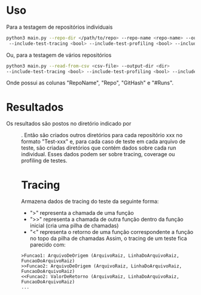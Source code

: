 # Uso
Para a testagem de repositórios individuais
```bash
python3 main.py --repo-dir </path/to/repo> --repo-name <repo-name> --output-dir <dir> --no-runs <no-runs>
 --include-test-tracing <bool> --include-test-profiling <bool> --include-test-coverage <bool>
```
Ou, para a testagem de vários repositórios
```bash
python3 main.py --read-from-csv <csv-file> --output-dir <dir>
--include-test-tracing <bool> --include-test-profiling <bool> --include-test-coverage <bool>
```
Onde <csv-file> possui as colunas "RepoName", "Repo", "GitHash" e "#Runs".

# Resultados
Os resultados são postos no diretório indicado por <dir>. Então são criados outros diretórios para cada repositório xxx no formato "Test-xxx" e, para cada caso de teste em cada arquivo de teste, são criadas diretórios que contém dados sobre cada run individual. Esses dados podem ser sobre tracing, coverage ou profiling de testes.

# Tracing
Armazena dados de tracing do teste da seguinte forma:
- ">" representa a chamada de uma função
- ">>" representa a chamada de outra função dentro da função inicial (cria uma pilha de chamadas)
- "<" representa o retorno de uma função correspondente a função no topo da pilha de chamadas
Assim, o tracing de um teste fica parecido com:
```text
>Funcao1: ArquivoDeOrigem (ArquivoRaiz, LinhaDoArquivoRaiz, FuncaoDoArquivoRaiz)
>>Funcao2: ArquivoDeOrigem (ArquivoRaiz, LinhaDoArquivoRaiz, FuncaoDoArquivoRaiz)
<<Funcao2: ValorDeRetorno (ArquivoRaiz, LinhaDoArquivoRaiz, FuncaoDoArquivoRaiz)
...
```